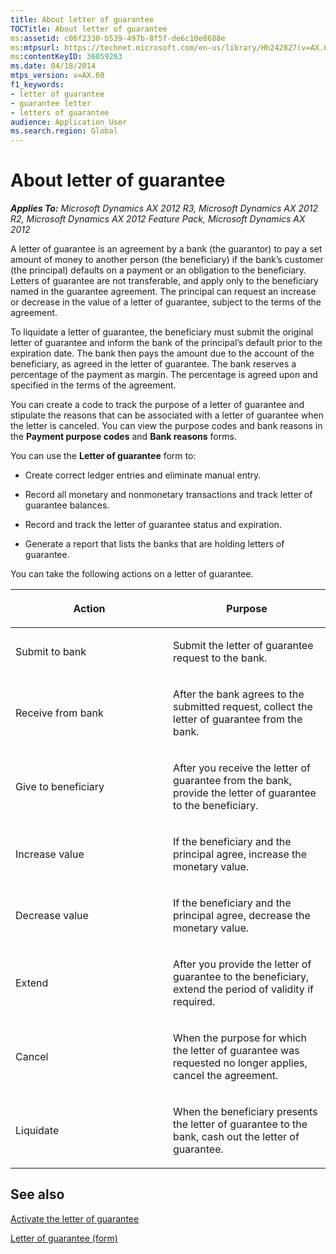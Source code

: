 ```yaml
---
title: About letter of guarantee
TOCTitle: About letter of guarantee
ms:assetid: c06f2330-b539-497b-8f5f-de6c10e8688e
ms:mtpsurl: https://technet.microsoft.com/en-us/library/Hh242827(v=AX.60)
ms:contentKeyID: 36059263
ms.date: 04/18/2014
mtps_version: v=AX.60
f1_keywords:
- letter of guarantee
- guarantee letter
- letters of guarantee
audience: Application User
ms.search.region: Global
---
```


# About letter of guarantee 


_**Applies To:** Microsoft Dynamics AX 2012 R3, Microsoft Dynamics AX 2012 R2, Microsoft Dynamics AX 2012 Feature Pack, Microsoft Dynamics AX 2012_

A letter of guarantee is an agreement by a bank (the guarantor) to pay a set amount of money to another person (the beneficiary) if the bank’s customer (the principal) defaults on a payment or an obligation to the beneficiary. Letters of guarantee are not transferable, and apply only to the beneficiary named in the guarantee agreement. The principal can request an increase or decrease in the value of a letter of guarantee, subject to the terms of the agreement.

To liquidate a letter of guarantee, the beneficiary must submit the original letter of guarantee and inform the bank of the principal’s default prior to the expiration date. The bank then pays the amount due to the account of the beneficiary, as agreed in the letter of guarantee. The bank reserves a percentage of the payment as margin. The percentage is agreed upon and specified in the terms of the agreement.

You can create a code to track the purpose of a letter of guarantee and stipulate the reasons that can be associated with a letter of guarantee when the letter is canceled. You can view the purpose codes and bank reasons in the **Payment purpose codes** and **Bank reasons** forms.

You can use the **Letter of guarantee** form to:

  - Create correct ledger entries and eliminate manual entry.

  - Record all monetary and nonmonetary transactions and track letter of guarantee balances.

  - Record and track the letter of guarantee status and expiration.

  - Generate a report that lists the banks that are holding letters of guarantee.

You can take the following actions on a letter of guarantee.

<table>
<colgroup>
<col style="width: 50%" />
<col style="width: 50%" />
</colgroup>
<thead>
<tr class="header">
<th><p>Action</p></th>
<th><p>Purpose</p></th>
</tr>
</thead>
<tbody>
<tr class="odd">
<td><p>Submit to bank</p></td>
<td><p>Submit the letter of guarantee request to the bank.</p></td>
</tr>
<tr class="even">
<td><p>Receive from bank</p></td>
<td><p>After the bank agrees to the submitted request, collect the letter of guarantee from the bank.</p></td>
</tr>
<tr class="odd">
<td><p>Give to beneficiary</p></td>
<td><p>After you receive the letter of guarantee from the bank, provide the letter of guarantee to the beneficiary.</p></td>
</tr>
<tr class="even">
<td><p>Increase value</p></td>
<td><p>If the beneficiary and the principal agree, increase the monetary value.</p></td>
</tr>
<tr class="odd">
<td><p>Decrease value</p></td>
<td><p>If the beneficiary and the principal agree, decrease the monetary value.</p></td>
</tr>
<tr class="even">
<td><p>Extend</p></td>
<td><p>After you provide the letter of guarantee to the beneficiary, extend the period of validity if required.</p></td>
</tr>
<tr class="odd">
<td><p>Cancel</p></td>
<td><p>When the purpose for which the letter of guarantee was requested no longer applies, cancel the agreement.</p></td>
</tr>
<tr class="even">
<td><p>Liquidate</p></td>
<td><p>When the beneficiary presents the letter of guarantee to the bank, cash out the letter of guarantee.</p></td>
</tr>
</tbody>
</table>


## See also

[Activate the letter of guarantee](activate-the-letter-of-guarantee.md)

[Letter of guarantee (form)](https://technet.microsoft.com/en-us/library/hh227662\(v=ax.60\))

  



